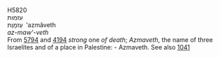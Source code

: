 <body>
  <p>H5820<br>  עזמות  <br> עַזמָוֶת  ‎  ‛azmâveth  <br><i>az-maw‘-veth </i><br>From <a href="h5794.htm">5794</a> and <a href="h4194.htm">4194</a>  <i>strong</i> one <i>of</i> <i>death</i>; <i>Azmaveth</i>, the name of three Israelites and of a place in Palestine: - Azmaveth. See also <a href="h1041.htm">1041</a> <br></p>
 </body>